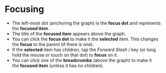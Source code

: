 # Focusing

- The left-most dot (anchoring the graph) is the **focus dot** and represents the **focused item**.
- The title of the **focused item** appears above the graph.
- You can click the **focus dot** to make it the **selected** item. This changes the **focus** to the parent (if there is one).
- If the **selected** item has children, tap the _Forward Slash /_ key (or long hold the mouse or touch on that dot) to **focus** on it.
- You can click one of the **breadcrumbs** (above the graph) to make it the **focused item** (unless it has no children).